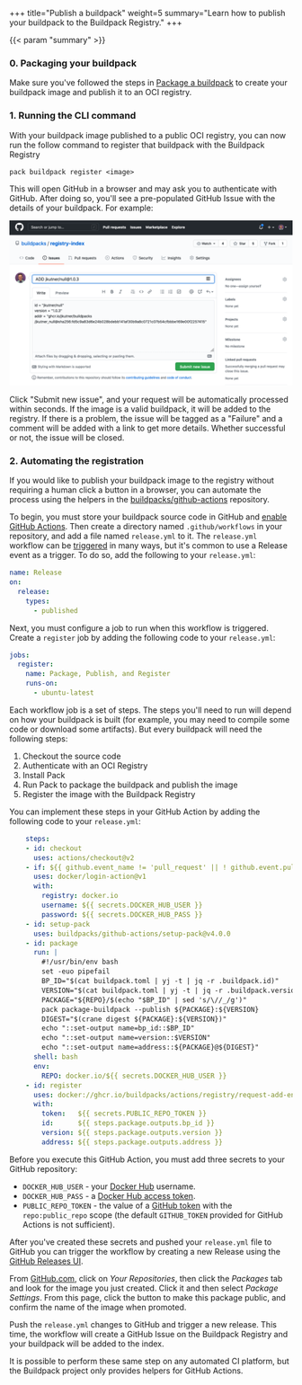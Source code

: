 +++
title="Publish a buildpack"
weight=5
summary="Learn how to publish your buildpack to the Buildpack Registry."
+++

{{< param "summary" >}}

### 0. Packaging your buildpack

Make sure you've followed the steps in [Package a buildpack][package] to create your buildpack image and publish it to an OCI registry.

### 1. Running the CLI command

With your buildpack image published to a public OCI registry, you can now run the follow command to register that buildpack with the Buildpack Registry

```shell script
pack buildpack register <image>
```

This will open GitHub in a browser and may ask you to authenticate with GitHub. After doing so, you'll see a pre-populated GitHub Issue with the details of your buildpack. For example:

<img src="/images/registry-add-buildpack.png" />

Click "Submit new issue", and your request will be automatically processed within seconds. If the image is a valid buildpack, it will be added to the registry. If there is a problem, the issue will be tagged as a "Failure" and a comment will be added with a link to get more details. Whether successful or not, the issue will be closed.

### 2. Automating the registration

If you would like to publish your buildpack image to the registry without requiring a human click a button in a browser, you can automate the process using the helpers in the [buildpacks/github-actions][github-actions] repository.

To begin, you must store your buildpack source code in GitHub and [enable GitHub Actions](https://github.com/features/actions). Then create a directory named `.github/workflows` in your repository, and add a file named `release.yml` to it. The `release.yml` workflow can be [triggered](https://docs.github.com/en/actions/reference/events-that-trigger-workflows) in many ways, but it's common to use a Release event as a trigger. To do so, add the following to your `release.yml`:

```yaml
name: Release
on:
  release:
    types:
      - published
```

Next, you must configure a job to run when this workflow is triggered. Create a `register` job by adding the following code to your `release.yml`:

```yaml
jobs:
  register:
    name: Package, Publish, and Register
    runs-on:
      - ubuntu-latest
```

Each workflow job is a set of steps. The steps you'll need to run will depend on how your buildpack is built (for example, you may need to compile some code or download some artifacts). But every buildpack will need the following steps:

1. Checkout the source code
1. Authenticate with an OCI Registry
1. Install Pack
1. Run Pack to package the buildpack and publish the image
1. Register the image with the Buildpack Registry

You can implement these steps in your GitHub Action by adding the following code to your `release.yml`:

```yaml
    steps:
    - id: checkout
      uses: actions/checkout@v2
    - if: ${{ github.event_name != 'pull_request' || ! github.event.pull_request.head.repo.fork }}
      uses: docker/login-action@v1
      with:
        registry: docker.io
        username: ${{ secrets.DOCKER_HUB_USER }}
        password: ${{ secrets.DOCKER_HUB_PASS }}
    - id: setup-pack
      uses: buildpacks/github-actions/setup-pack@v4.0.0
    - id: package
      run: |
        #!/usr/bin/env bash
        set -euo pipefail
        BP_ID="$(cat buildpack.toml | yj -t | jq -r .buildpack.id)"
        VERSION="$(cat buildpack.toml | yj -t | jq -r .buildpack.version)"
        PACKAGE="${REPO}/$(echo "$BP_ID" | sed 's/\//_/g')"
        pack package-buildpack --publish ${PACKAGE}:${VERSION}
        DIGEST="$(crane digest ${PACKAGE}:${VERSION})"
        echo "::set-output name=bp_id::$BP_ID"
        echo "::set-output name=version::$VERSION"
        echo "::set-output name=address::${PACKAGE}@${DIGEST}"
      shell: bash
      env:
        REPO: docker.io/${{ secrets.DOCKER_HUB_USER }}
    - id: register
      uses: docker://ghcr.io/buildpacks/actions/registry/request-add-entry:4.0.0
      with:
        token:   ${{ secrets.PUBLIC_REPO_TOKEN }}
        id:      ${{ steps.package.outputs.bp_id }}
        version: ${{ steps.package.outputs.version }}
        address: ${{ steps.package.outputs.address }}
```

Before you execute this GitHub Action, you must add three secrets to your GitHub repository:

* `DOCKER_HUB_USER` - your [Docker Hub](https://hub.docker.com/settings/general) username.
* `DOCKER_HUB_PASS` - a [Docker Hub access token](https://hub.docker.com/settings/security).
* `PUBLIC_REPO_TOKEN` - the value of a [GitHub token](https://github.com/settings/tokens/new) with the `repo:public_repo` scope (the default `GITHUB_TOKEN` provided for GitHub Actions is not sufficient).

After you've created these secrets and pushed your `release.yml` file to GitHub you can trigger the workflow by creating a new Release using the [GitHub Releases UI](https://docs.github.com/en/github/administering-a-repository/about-releases).

From [GitHub.com](https://github.com), click on _Your Repositories_, then click the _Packages_ tab and look for the image you just created. Click it and then select _Package Settings_. From this page, click the button to make this package public, and confirm the name of the image when promoted.

Push the `release.yml` changes to GitHub and trigger a new release. This time, the workflow will create a GitHub Issue on the Buildpack Registry and your buildpack will be added to the index.

It is possible to perform these same step on any automated CI platform, but the Buildpack project only provides helpers for GitHub Actions.

[package]: /docs/buildpack-author-guide/package-a-buildpack/
[github-actions]: https://github.com/buildpacks/github-actions
